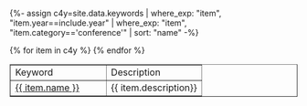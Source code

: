 {%- assign c4y=site.data.keywords | where_exp: "item", "item.year==include.year" | where_exp: "item", "item.category=='conference'" | sort: "name" -%}

<table width="50%" border="1">
<tr><td>Keyword</td><td>Description</td></tr>
{% for item in c4y %}
  <tr>
    <td width="50%"><nobr><a href="{{ site.zenodo_query_base }}{{ item.name }}" target="_blank">{{ item.name }}</a></nobr></td>
    <td width="50%">{{ item.description}}</td>
  </tr>
{% endfor %}
</table>
